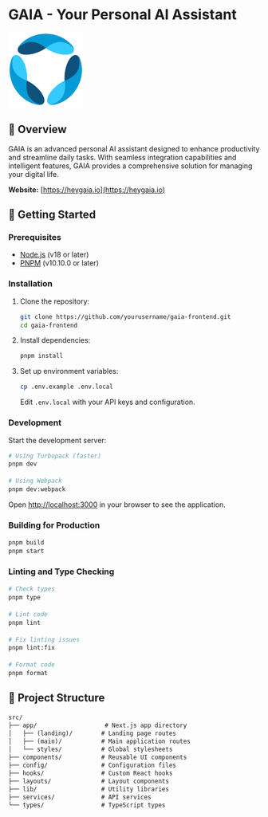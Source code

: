 # GAIA - Your Personal AI Assistant

  <img src="public/branding/logo.webp" alt="GAIA Logo" width="150" />

## 🌟 Overview

GAIA is an advanced personal AI assistant designed to enhance productivity and streamline daily tasks. With seamless integration capabilities and intelligent features, GAIA provides a comprehensive solution for managing your digital life.

**Website:** [https://heygaia.io](https://heygaia.io)

## 🚀 Getting Started

### Prerequisites

- [Node.js](https://nodejs.org/) (v18 or later)
- [PNPM](https://pnpm.io/) (v10.10.0 or later)

### Installation

1. Clone the repository:

   ```bash
   git clone https://github.com/yourusername/gaia-frontend.git
   cd gaia-frontend
   ```

2. Install dependencies:

   ```bash
   pnpm install
   ```

3. Set up environment variables:
   ```bash
   cp .env.example .env.local
   ```
   Edit `.env.local` with your API keys and configuration.

### Development

Start the development server:

```bash
# Using Turbopack (faster)
pnpm dev

# Using Webpack
pnpm dev:webpack
```

Open [http://localhost:3000](http://localhost:3000) in your browser to see the application.

### Building for Production

```bash
pnpm build
pnpm start
```

### Linting and Type Checking

```bash
# Check types
pnpm type

# Lint code
pnpm lint

# Fix linting issues
pnpm lint:fix

# Format code
pnpm format
```

## 📁 Project Structure

```
src/
├── app/                   # Next.js app directory
│   ├── (landing)/        # Landing page routes
│   ├── (main)/           # Main application routes
│   └── styles/           # Global stylesheets
├── components/           # Reusable UI components
├── config/               # Configuration files
├── hooks/                # Custom React hooks
├── layouts/              # Layout components
├── lib/                  # Utility libraries
├── services/             # API services
└── types/                # TypeScript types
```
